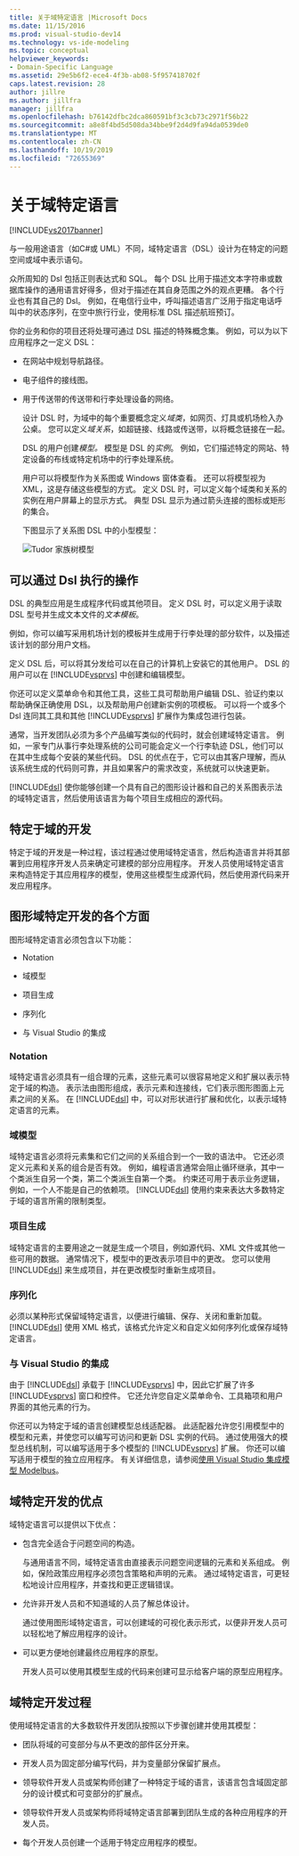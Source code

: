 ```yaml
---
title: 关于域特定语言 |Microsoft Docs
ms.date: 11/15/2016
ms.prod: visual-studio-dev14
ms.technology: vs-ide-modeling
ms.topic: conceptual
helpviewer_keywords:
- Domain-Specific Language
ms.assetid: 29e5b6f2-ece4-4f3b-ab08-5f957418702f
caps.latest.revision: 28
author: jillre
ms.author: jillfra
manager: jillfra
ms.openlocfilehash: b76142dfbc2dca860591bf3c3cb73c2971f56b22
ms.sourcegitcommit: a8e8f4bd5d508da34bbe9f2d4d9fa94da0539de0
ms.translationtype: MT
ms.contentlocale: zh-CN
ms.lasthandoff: 10/19/2019
ms.locfileid: "72655369"
---
```

# <a name="about-domain-specific-languages"></a>关于域特定语言
[!INCLUDE[vs2017banner](../includes/vs2017banner.md)]

与一般用途语言（如C#或 UML）不同，域特定语言（DSL）设计为在特定的问题空间或域中表示语句。

 众所周知的 Dsl 包括正则表达式和 SQL。 每个 DSL 比用于描述文本字符串或数据库操作的通用语言好得多，但对于描述在其自身范围之外的观点更糟。 各个行业也有其自己的 Dsl。 例如，在电信行业中，呼叫描述语言广泛用于指定电话呼叫中的状态序列，在空中旅行行业，使用标准 DSL 描述航班预订。

 你的业务和你的项目还将处理可通过 DSL 描述的特殊概念集。 例如，可以为以下应用程序之一定义 DSL：

- 在网站中规划导航路径。

- 电子组件的接线图。

- 用于传送带的传送带和行李处理设备的网络。

  设计 DSL 时，为域中的每个重要概念定义*域类*，如网页、灯具或机场检入办公桌。 您可以定义*域关系*，如超链接、线路或传送带，以将概念链接在一起。

  DSL 的用户创建*模型。* 模型是 DSL 的*实例*。 例如，它们描述特定的网站、特定设备的布线或特定机场中的行李处理系统。

  用户可以将模型作为关系图或 Windows 窗体查看。 还可以将模型视为 XML，这是存储这些模型的方式。 定义 DSL 时，可以定义每个域类和关系的实例在用户屏幕上的显示方式。 典型 DSL 显示为通过箭头连接的图标或矩形的集合。

  下图显示了关系图 DSL 中的小型模型：

  ![Tudor 家族树模型](../modeling/media/tudor-familytreemodel.png "Tudor_FamilyTreeModel")

## <a name="what-you-can-do-with-dsls"></a>可以通过 Dsl 执行的操作
 DSL 的典型应用是生成程序代码或其他项目。 定义 DSL 时，可以定义用于读取 DSL 型号并生成文本文件的*文本模板*。

 例如，你可以编写采用机场计划的模板并生成用于行李处理的部分软件，以及描述该计划的部分用户文档。

 定义 DSL 后，可以将其分发给可以在自己的计算机上安装它的其他用户。 DSL 的用户可以在 [!INCLUDE[vsprvs](../includes/vsprvs-md.md)] 中创建和编辑模型。

 你还可以定义菜单命令和其他工具，这些工具可帮助用户编辑 DSL、验证约束以帮助确保正确使用 DSL，以及帮助用户创建新实例的项模板。 可以将一个或多个 Dsl 连同其工具和其他 [!INCLUDE[vsprvs](../includes/vsprvs-md.md)] 扩展作为集成包进行包装。

 通常，当开发团队必须为多个产品编写类似的代码时，就会创建域特定语言。 例如，一家专门从事行李处理系统的公司可能会定义一个行李轨迹 DSL，他们可以在其中生成每个安装的某些代码。 DSL 的优点在于，它可以由其客户理解，而从该系统生成的代码则可靠，并且如果客户的需求改变，系统就可以快速更新。

 [!INCLUDE[dsl](../includes/dsl-md.md)] 使你能够创建一个具有自己的图形设计器和自己的关系图表示法的域特定语言，然后使用该语言为每个项目生成相应的源代码。

## <a name="domain-specific-development"></a>特定于域的开发
 特定于域的开发是一种过程，该过程通过使用域特定语言，然后构造语言并将其部署到应用程序开发人员来确定可建模的部分应用程序。 开发人员使用域特定语言来构造特定于其应用程序的模型，使用这些模型生成源代码，然后使用源代码来开发应用程序。

## <a name="aspects-of-graphical-domain-specific-development"></a>图形域特定开发的各个方面
 图形域特定语言必须包含以下功能：

- Notation

- 域模型

- 项目生成

- 序列化

- 与 Visual Studio 的集成

### <a name="notation"></a>Notation
 域特定语言必须具有一组合理的元素，这些元素可以很容易地定义和扩展以表示特定于域的构造。 表示法由图形组成，表示元素和连接线，它们表示图形图面上元素之间的关系。 在 [!INCLUDE[dsl](../includes/dsl-md.md)] 中，可以对形状进行扩展和优化，以表示域特定语言的元素。

### <a name="domain-model"></a>域模型
 域特定语言必须将元素集和它们之间的关系组合到一个一致的语法中。 它还必须定义元素和关系的组合是否有效。 例如，编程语言通常会阻止循环继承，其中一个类派生自另一个类，第二个类派生自第一个类。 约束还可用于表示业务逻辑，例如，一个人不能是自己的依赖项。 [!INCLUDE[dsl](../includes/dsl-md.md)] 使用约束来表达大多数特定于域的语言所需的限制类型。

### <a name="artifact-generation"></a>项目生成
 域特定语言的主要用途之一就是生成一个项目，例如源代码、XML 文件或其他一些可用的数据。 通常情况下，模型中的更改表示项目中的更改。 您可以使用 [!INCLUDE[dsl](../includes/dsl-md.md)] 来生成项目，并在更改模型时重新生成项目。

### <a name="serialization"></a>序列化
 必须以某种形式保留域特定语言，以便进行编辑、保存、关闭和重新加载。 [!INCLUDE[dsl](../includes/dsl-md.md)] 使用 XML 格式，该格式允许定义和自定义如何序列化或保存域特定语言。

### <a name="integration-with-visual-studio"></a>与 Visual Studio 的集成
 由于 [!INCLUDE[dsl](../includes/dsl-md.md)] 承载于 [!INCLUDE[vsprvs](../includes/vsprvs-md.md)] 中，因此它扩展了许多 [!INCLUDE[vsprvs](../includes/vsprvs-md.md)] 窗口和控件。 它还允许您自定义菜单命令、工具箱项和用户界面的其他元素的行为。

 你还可以为特定于域的语言创建模型总线适配器。 此适配器允许您引用模型中的模型和元素，并使您可以编写可访问和更新 DSL 实例的代码。 通过使用强大的模型总线机制，可以编写适用于多个模型的 [!INCLUDE[vsprvs](../includes/vsprvs-md.md)] 扩展。 你还可以编写适用于模型的独立应用程序。 有关详细信息，请参阅[使用 Visual Studio 集成模型 Modelbus](../modeling/integrating-models-by-using-visual-studio-modelbus.md)。

## <a name="benefits-of-domain-specific-development"></a>域特定开发的优点
 域特定语言可以提供以下优点：

- 包含完全适合于问题空间的构造。

     与通用语言不同，域特定语言由直接表示问题空间逻辑的元素和关系组成。 例如，保险政策应用程序必须包含策略和声明的元素。 通过域特定语言，可更轻松地设计应用程序，并查找和更正逻辑错误。

- 允许非开发人员和不知道域的人员了解总体设计。

     通过使用图形域特定语言，可以创建域的可视化表示形式，以便非开发人员可以轻松地了解应用程序的设计。

- 可以更方便地创建最终应用程序的原型。

     开发人员可以使用其模型生成的代码来创建可显示给客户端的原型应用程序。

## <a name="the-process-of-domain-specific-development"></a>域特定开发过程
 使用域特定语言的大多数软件开发团队按照以下步骤创建并使用其模型：

- 团队将域的可变部分与从不更改的部件区分开来。

- 开发人员为固定部分编写代码，并为变量部分保留扩展点。

- 领导软件开发人员或架构师创建了一种特定于域的语言，该语言包含域固定部分的设计模式和可变部分的扩展点。

- 领导软件开发人员或架构师将域特定语言部署到团队生成的各种应用程序的开发人员。

- 每个开发人员创建一个适用于特定应用程序的模型。

